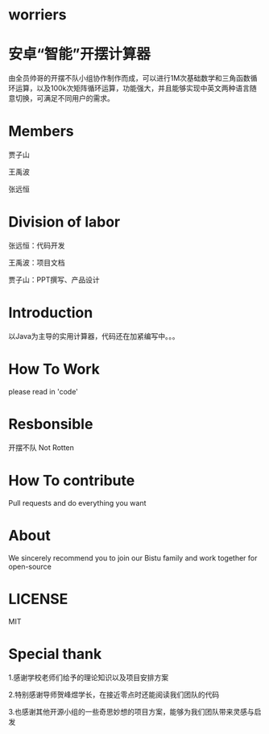 # worriers
安卓“智能”开摆计算器
====
由全员帅哥的开摆不队小组协作制作而成，可以进行1M次基础数学和三角函数循环运算，以及100k次矩阵循环运算，功能强大，并且能够实现中英文两种语言随意切换，可满足不同用户的需求。

Members
====
贾子山

王禹波

张远恒

Division of labor
====
张远恒：代码开发

王禹波：项目文档

贾子山：PPT撰写、产品设计

Introduction
====
以Java为主导的实用计算器，代码还在加紧编写中。。。

How To Work
====
please read in 'code'

Resbonsible
====
开摆不队 Not Rotten

How To contribute
====
Pull requests and do everything you want

About
====
We sincerely recommend you to join our Bistu family and work together for open-source

LICENSE
====
MIT

Special thank
====
1.感谢学校老师们给予的理论知识以及项目安排方案

2.特别感谢导师贺峰煜学长，在接近零点时还能阅读我们团队的代码

3.也感谢其他开源小组的一些奇思妙想的项目方案，能够为我们团队带来灵感与启发


